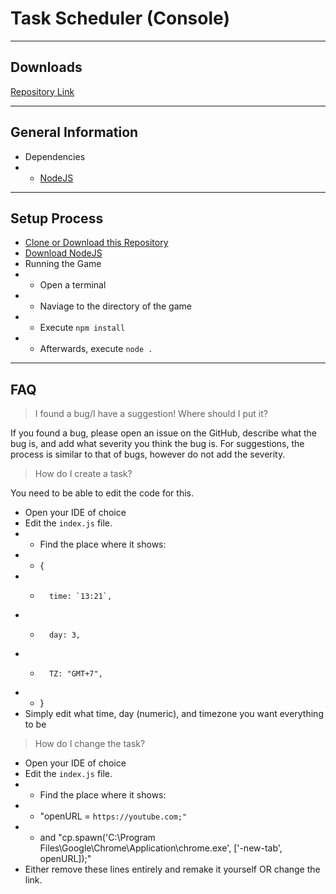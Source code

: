 # Task Scheduler (Console)

---
## Downloads
[Repository Link](https://github.com/realFearrr/task-scheduler.git)

---
## General Information
* Dependencies
* * [NodeJS](https://nodejs.org/)

---

## Setup Process
* [Clone or Download this Repository](https://github.com/realFearrr/task-scheduler.git)
* [Download NodeJS](https://nodejs.org)
* Running the Game
* * Open a terminal
* * Naviage to the directory of the game
* * Execute `npm install`
* * Afterwards, execute `node .` 

---

## FAQ

> I found a bug/I have a suggestion! Where should I put it?

If you found a bug, please open an issue on the GitHub, describe what the bug is, and add
what severity you think the bug is. For suggestions, the process
is similar to that of bugs, however do not add the severity.

> How do I create a task?

You need to be able to edit the code for this.
* Open your IDE of choice
* Edit the `index.js` file.
* * Find the place where it shows:
* * {
* *       time: `13:21`,
* *       day: 3,
* *       TZ: "GMT+7",
* * }
* Simply edit what time, day (numeric), and timezone you want everything to be

> How do I change the task? 
* Open your IDE of choice
* Edit the `index.js` file.
* * Find the place where it shows:
* * "openURL = ``https://youtube.com;"``
* * and "cp.spawn('C:\\Program Files\\Google\\Chrome\\Application\\chrome.exe', ['-new-tab', openURL]);"
* Either remove these lines entirely and remake it yourself OR change the link.